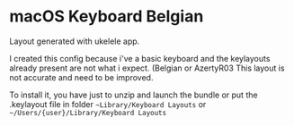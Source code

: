 # macOS Keyboard Belgian
 
Layout generated with ukelele app.

I created this config because i've a basic keyboard and the keylayouts already present are not what i expect. (Belgian or AzertyR03
This layout is not accurate and need to be improved. 

To install it, you have just to unzip and launch the bundle or put the .keylayout file in folder `~Library/Keyboard Layouts` or `~/Users/{user}/Library/Keyboard Layouts`
